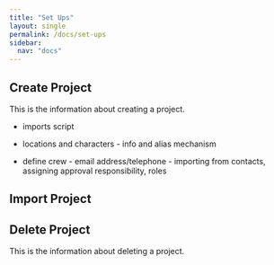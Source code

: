 ```yaml
---
title: "Set Ups"
layout: single
permalink: /docs/set-ups
sidebar:
  nav: "docs"
---
```


## Create Project

This is the information about creating a project.

- imports script

- locations and characters - info and alias mechanism

- define crew - email address/telephone - importing from contacts, assigning approval responsibility, roles


## Import Project




## Delete Project

This is the information about deleting a project.
